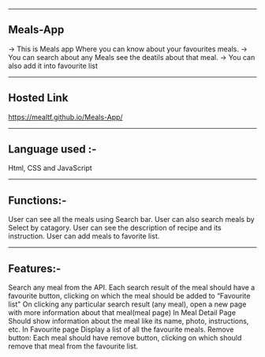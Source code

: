-------------------
Meals-App
-------------------

-> This is Meals app Where you can know about your favourites meals. 
-> You can search about any Meals see the deatils about that meal.
-> You can also add it into favourite list

------------------------------
Hosted Link
------------------------------
https://mealtf.github.io/Meals-App/

------------------------
Language used :- 
-----------------------

Html, CSS and JavaScript

--------------------------
Functions:-
--------------------------

User can see all the meals using Search bar.
User can also search meals by Select by catagory.
User can see the description of recipe and its instruction.
User can add meals to favorite list.

----------------------------
Features:-
-----------------------------

Search any meal from the API.
Each search result of the meal should have a favourite button, clicking on which the meal should be added to “Favourite list"
On clicking any particular search result (any meal), open a new page with more information about that meal(meal page)
In Meal Detail Page Should show information about the meal like its name, photo, instructions, etc.
In Favourite page Display a list of all the favourite meals.
Remove button: Each meal should have remove button, clicking on which should remove that meal from the favourite list.
